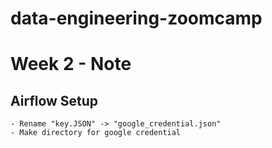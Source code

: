 # data-engineering-zoomcamp

# Week 2 - Note


## Airflow Setup
    - Rename "key.JSON" -> "google_credential.json"
    - Make directory for google credential
    
```cd ~ && mkdir -p ~/.google/credentials/

